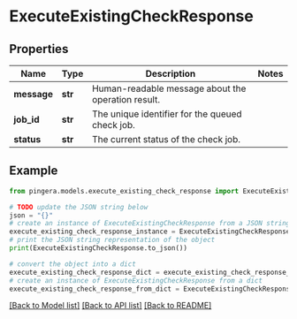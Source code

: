 # ExecuteExistingCheckResponse


## Properties

Name | Type | Description | Notes
------------ | ------------- | ------------- | -------------
**message** | **str** | Human-readable message about the operation result. | 
**job_id** | **str** | The unique identifier for the queued check job. | 
**status** | **str** | The current status of the check job. | 

## Example

```python
from pingera.models.execute_existing_check_response import ExecuteExistingCheckResponse

# TODO update the JSON string below
json = "{}"
# create an instance of ExecuteExistingCheckResponse from a JSON string
execute_existing_check_response_instance = ExecuteExistingCheckResponse.from_json(json)
# print the JSON string representation of the object
print(ExecuteExistingCheckResponse.to_json())

# convert the object into a dict
execute_existing_check_response_dict = execute_existing_check_response_instance.to_dict()
# create an instance of ExecuteExistingCheckResponse from a dict
execute_existing_check_response_from_dict = ExecuteExistingCheckResponse.from_dict(execute_existing_check_response_dict)
```
[[Back to Model list]](../README.md#documentation-for-models) [[Back to API list]](../README.md#documentation-for-api-endpoints) [[Back to README]](../README.md)


